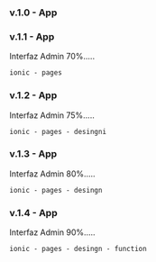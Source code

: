 ### v.1.0 - App
### v.1.1 - App
Interfaz Admin 70%.....
```
ionic - pages
```
### v.1.2 - App
Interfaz Admin 75%.....
```
ionic - pages - desingni
```
### v.1.3 - App
Interfaz Admin 80%.....
```
ionic - pages - desingn
```
### v.1.4 - App
Interfaz Admin 90%.....
```
ionic - pages - desingn - function
```